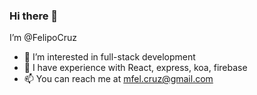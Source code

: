 ### Hi there 👋

I’m @FelipoCruz
- 👀 I’m interested in full-stack development
- 🌱 I have experience with React, express, koa, firebase
- 📫 You can reach me at mfel.cruz@gmail.com
